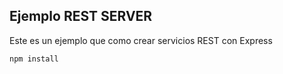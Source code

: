 ## Ejemplo REST SERVER

Este es un ejemplo que como crear servicios REST con Express

```
npm install
```